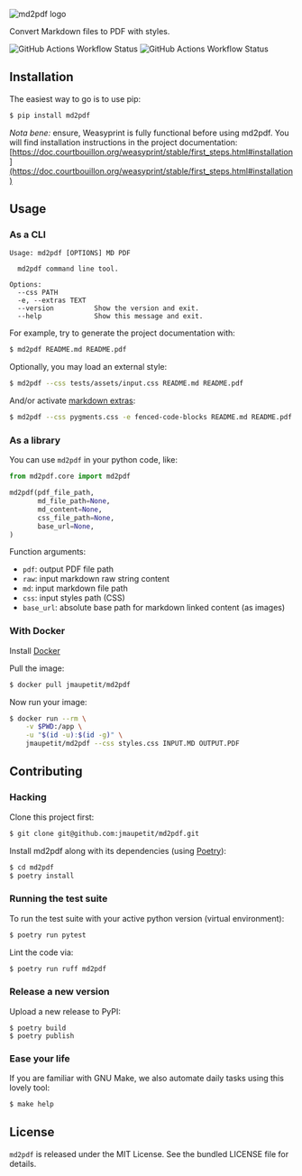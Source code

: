 ![md2pdf logo](https://github.com/jmaupetit/md2pdf/raw/main/assets/md2pdf-logo.png)

Convert Markdown files to PDF with styles.

![GitHub Actions Workflow Status](https://img.shields.io/github/actions/workflow/status/jmaupetit/md2pdf/docker-image.yml?logo=docker&label=Docker%20build)
![GitHub Actions Workflow Status](https://img.shields.io/github/actions/workflow/status/jmaupetit/md2pdf/python-package.yml?logo=python&label=Python%20build)


## Installation

The easiest way to go is to use pip:

```bash
$ pip install md2pdf
```

_Nota bene:_ ensure, Weasyprint is fully functional before using md2pdf. You will find
installation instructions in the project documentation: [https://doc.courtbouillon.org/weasyprint/stable/first_steps.html#installation](https://doc.courtbouillon.org/weasyprint/stable/first_steps.html#installation)

## Usage

### As a CLI

```
Usage: md2pdf [OPTIONS] MD PDF

  md2pdf command line tool.

Options:
  --css PATH
  -e, --extras TEXT
  --version          Show the version and exit.
  --help             Show this message and exit.
```

For example, try to generate the project documentation with:

```bash
$ md2pdf README.md README.pdf
```

Optionally, you may load an external style:

```bash
$ md2pdf --css tests/assets/input.css README.md README.pdf
```

And/or activate [markdown extras](https://github.com/trentm/python-markdown2/wiki/Extras):

```bash
$ md2pdf --css pygments.css -e fenced-code-blocks README.md README.pdf
```


### As a library

You can use `md2pdf` in your python code, like:

```python
from md2pdf.core import md2pdf

md2pdf(pdf_file_path,
       md_file_path=None,
       md_content=None,
       css_file_path=None,
       base_url=None,
)
```

Function arguments:

* `pdf`: output PDF file path
* `raw`: input markdown raw string content
* `md`: input markdown file path
* `css`: input styles path (CSS)
* `base_url`: absolute base path for markdown linked content (as images)

### With Docker

Install [Docker](https://www.docker.com/)

Pull the image:

```bash
$ docker pull jmaupetit/md2pdf
```

Now run your image:

```bash
$ docker run --rm \
    -v $PWD:/app \
    -u "$(id -u):$(id -g)" \
    jmaupetit/md2pdf --css styles.css INPUT.MD OUTPUT.PDF
```

## Contributing

### Hacking

Clone this project first:

```bash
$ git clone git@github.com:jmaupetit/md2pdf.git
```

Install md2pdf along with its dependencies (using [Poetry](https://python-poetry.org)):

```bash
$ cd md2pdf
$ poetry install
```

### Running the test suite

To run the test suite with your active python version (virtual environment):

```bash
$ poetry run pytest
```

Lint the code via:

```bash
$ poetry run ruff md2pdf
```

### Release a new version

Upload a new release to PyPI:

```
$ poetry build
$ poetry publish
```

### Ease your life

If you are familiar with GNU Make, we also automate daily tasks using this lovely tool:

```bash
$ make help
```

## License

`md2pdf` is released under the MIT License. See the bundled LICENSE file for
details.
